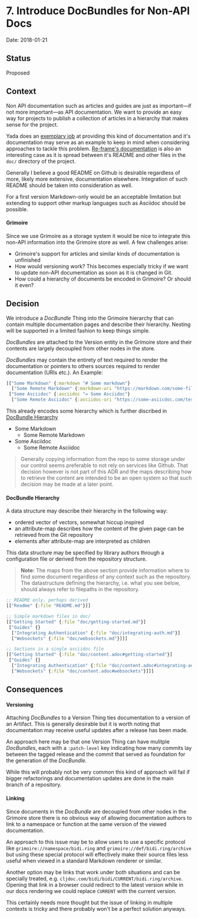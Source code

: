 # 7. Introduce DocBundles for Non-API Docs

Date: 2018-01-21

## Status

Proposed

## Context

Non API documentation such as articles and guides are just as
important—if not more important—as API documentation. We want to
provide an easy way for projects to publish a collection of articles
in a hierarchy that makes sense for the project.

Yada does an [exemplary job](https://juxt.pro/yada/manual/index.html)
at providing this kind of documentation and it's documentation may
serve as an example to keep in mind when considering approaches to tackle
this problem. [Re-frame's documentation](https://github.com/Day8/re-frame)
is also an interesting case as it is spread between it's README and other
files in the `doc/` directory of the project.

Generally I believe a good README on Github is desirable regardless of
more, likely more extensive, documentation elsewhere. Integration of
such README should be taken into consideration as well.

For a first version Markdown-only would be an acceptable limitation
but extending to support other markup languages such as Asciidoc
should be possible.

#### Grimoire

Since we use Grimoire as a storage system it would be nice to
integrate this non-API information into the Grimoire store as well.
A few challenges arise:

- Grimoire's support for articles and similar kinds of documentation is unfinished
- How would versioning work? This becomes especially tricky if we want
  to update non-API documentation as soon as it is changed in Git.
- How could a hierarchy of documents be encoded in Grimoire? Or should it even?


## Decision

We introduce a *DocBundle* Thing into the Grimoire hierarchy that can contain
multiple documentation pages and describe their hierarchy. Nesting will be supported
in a limited fashion to keep things simple.

*DocBundles* are attached to the Version entity in the Grimoire store and their
contents are largely decoupled from other nodes in the store. 

*DocBundles* may contain the entirety of text required to render the documentation
or pointers to others sources required to render documentation (URIs etc.). An Example:

```clojure
[["Some Markdown" {:markdown "# Some markdown"}
  ["Some Remote Markdown" {:markdown-uri "https://markdown.com/some-file.md"}]]
 ["Some Asciidoc" {:asciidoc "= Some Asciidoc"}
  ["Some Remote Asciidoc" {:asciidoc-uri "https://some-asiicdoc.com/test.adoc"}]]]
```

This already encodes some hierarchy which is further discribed in [DocBundle Hierarchy](#docbundle-hierarchy)

- Some Markdown
  - Some Remote Markdown
- Some Asciidoc
  - Some Remote Asciidoc

> Generally copying information from the repo to some storage under our
> control seems preferable to not rely on services like Github. That
> decision however is not part of this ADR and the maps describing how
> to retrieve the content are intended to be an open system so that such
> decision may be made at a later point.

#### DocBundle Hierarchy

A data structure may describe their hierarchy in the following way:

- ordered vector of vectors, somewhat hiccup inspired
- an attribute-map describes how the content of the given page can be
  retrieved from the Git repository
- elements after attribute-map are interpreted as children

This data structure may be specified by library authors through 
a configuration file or derived from the repository structure.

> **Note:** The maps from the above section provide information where
> to find some document regardless of any context such as the repository.
> The datastructure defining the hierarchy, i.e. what you see below,
> should always refer to filepaths in the repository.

```clojure
;; README only, perhaps derived
[["Readme" {:file "README.md"}]]
```

```clojure
;; Simple markdown files in doc/
[["Getting Started" {:file "doc/getting-started.md"}]
 ["Guides" {}
  ["Integrating Authentication" {:file "doc/integrating-auth.md"}]
  ["Websockets" {:file "doc/websockets.md"}]]]
```

```clojure
;; Sections in a single asciidoc file
[["Getting Started" {:file "doc/content.adoc#getting-started"}]
 ["Guides" {}
  ["Integrating Authentication" {:file "doc/content.adoc#integrating-auth"}]
  ["Websockets" {:file "doc/content.adoc#websockets"}]]]
```

## Consequences

#### Versioning

Attaching *DocBundles* to a Version Thing ties documentation to a
version of an Artifact.  This is generally desirable but it is worth
noting that documentation may receive useful updates after a release
has been made.

An approach here may be that one Version Thing can have mulitple
*DocBundles*, each with a `:patch-level` key indicating how many commits
lay between the tagged release and the commit that served as foundation
for the generation of the *DocBundle*.

While this will probably not be very common this kind of approach will
fail if bigger refactorings and documentation updates are done in the
main branch of a repository.

#### Linking

Since documents in the *DocBundle* are decoupled from other nodes in the Grimoire store
there is no obvious way of allowing documentation authors to link to a namespace or function
at the same version of the viewed documentation.

An approach to this issue may be to allow users to use a specific
protocol like `grimoire://namespace/bidi.ring` and
`grimoire://def/bidi.ring/archive` but using these special protocol
will effectively make their source files less useful when viewed in a
standard Markdown renderer or similar.

Another option may be links that work under both situations and can be
specially treated, e.g. `cljdoc.com/bidi/bidi/CURRENT/bidi.ring/archive`. 
Opening that link in a browser could redirect to the latest version
while in our docs rendering we could replace `CURRENT` with the
current version.

This certainly needs more thought but the issue of linking in multiple contexts
is tricky and there probably won't be a perfect solution anyways.
